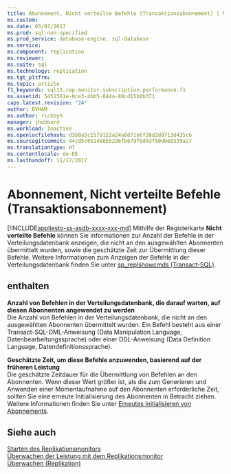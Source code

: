 ```yaml
---
title: Abonnement, Nicht verteilte Befehle (Transaktionsabonnement) | Microsoft Dokumentation
ms.custom: 
ms.date: 03/07/2017
ms.prod: sql-non-specified
ms.prod_service: database-engine, sql-database
ms.service: 
ms.component: replication
ms.reviewer: 
ms.suite: sql
ms.technology: replication
ms.tgt_pltfrm: 
ms.topic: article
f1_keywords: sql13.rep.monitor.subscription.performance.f1
ms.assetid: 5451561e-0ce3-4bb5-844a-88cd15b0b371
caps.latest.revision: "24"
author: BYHAM
ms.author: rickbyh
manager: jhubbard
ms.workload: Inactive
ms.openlocfilehash: d3b8a5c1579152a24a8d71e6f26d2d0713d435c6
ms.sourcegitcommit: 44cd5c651488b5296fb679f6d43f50d068339a27
ms.translationtype: HT
ms.contentlocale: de-DE
ms.lasthandoff: 11/17/2017
---
```

# <a name="subscription-undistributed-commands-transactional-subscription"></a>Abonnement, Nicht verteilte Befehle (Transaktionsabonnement)
[!INCLUDE[appliesto-ss-asdb-xxxx-xxx-md](../../includes/appliesto-ss-asdb-xxxx-xxx-md.md)] Mithilfe der Registerkarte **Nicht verteilte Befehle** können Sie Informationen zur Anzahl der Befehle in der Verteilungsdatenbank anzeigen, die nicht an den ausgewählten Abonnenten übermittelt wurden, sowie die geschätzte Zeit zur Übermittlung dieser Befehle. Weitere Informationen zum Anzeigen der Befehle in der Verteilungsdatenbank finden Sie unter [sp_replshowcmds &#40;Transact-SQL&#41;](../../relational-databases/system-stored-procedures/sp-replshowcmds-transact-sql.md).  
  
## <a name="options"></a>enthalten  
 **Anzahl von Befehlen in der Verteilungsdatenbank, die darauf warten, auf diesen Abonnenten angewendet zu werden**  
 Die Anzahl von Befehlen in der Verteilungsdatenbank, die nicht an den ausgewählten Abonnenten übermittelt wurden. Ein Befehl besteht aus einer Transact-SQL-DML-Anweisung (Data Manipulation Language, Datenbearbeitungssprache) oder einer DDL-Anweisung (Data Definition Language, Datendefinitionssprache).  
  
 **Geschätzte Zeit, um diese Befehle anzuwenden, basierend auf der früheren Leistung**  
 Die geschätzte Zeitdauer für die Übermittlung von Befehlen an den Abonnenten. Wenn dieser Wert größer ist, als die zum Generieren und Anwenden einer Momentaufnahme auf den Abonnenten erforderliche Zeit, sollten Sie eine erneute Initialisierung des Abonnenten in Betracht ziehen. Weitere Informationen finden Sie unter [Erneutes Initialisieren von Abonnements](../../relational-databases/replication/reinitialize-subscriptions.md).  
  
## <a name="see-also"></a>Siehe auch  
 [Starten des Replikationsmonitors](../../relational-databases/replication/monitor/start-the-replication-monitor.md)   
 [Überwachen der Leistung mit dem Replikationsmonitor](../../relational-databases/replication/monitor/monitor-performance-with-replication-monitor.md)   
 [Überwachen (Replikation)](../../relational-databases/replication/monitor/monitoring-replication-overview.md)  
  
  
